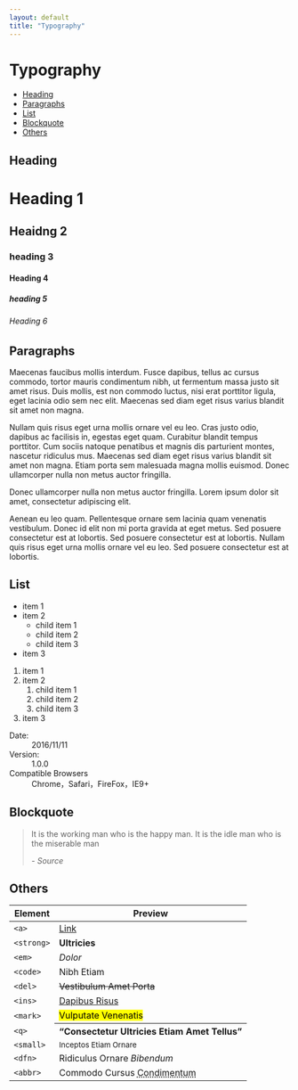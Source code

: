 ```yaml
---
layout: default
title: "Typography"
---
```


# Typography
- [Heading](#heading)
- [Paragraphs](#paragraphs)
- [List](#list)
- [Blockquote](#blockquote)
- [Others](#others)

## Heading
<div class="u-clearfix">
  <h1>Heading 1</h1>
  <h2>Heaidng 2</h2>
  <h3>heading 3</h3>
  <h4>Heading 4</h4>
  <h5>heading 5</h5>
  <h6>Heading 6</h6>
</div>

## Paragraphs
<p>
  Maecenas faucibus mollis interdum. Fusce dapibus, tellus ac cursus commodo,
  tortor mauris condimentum nibh, ut fermentum massa justo sit amet risus.
  Duis mollis, est non commodo luctus, nisi erat porttitor ligula, eget lacinia
  odio sem nec elit. Maecenas sed diam eget risus varius blandit sit amet non magna.
</p>
<p>
  Nullam quis risus eget urna mollis ornare vel eu leo. Cras justo odio,
  dapibus ac facilisis in, egestas eget quam. Curabitur blandit tempus
  porttitor. Cum sociis natoque penatibus et magnis dis parturient montes,
  nascetur ridiculus mus. Maecenas sed diam eget risus varius blandit sit amet
  non magna. Etiam porta sem malesuada magna mollis euismod. Donec ullamcorper
  nulla non metus auctor fringilla.
</p>
<p>
  Donec ullamcorper nulla non metus auctor fringilla. Lorem ipsum dolor sit amet, consectetur adipiscing elit.
</p>
<p>
  Aenean eu leo quam. Pellentesque ornare sem lacinia quam venenatis vestibulum.
  Donec id elit non mi porta gravida at eget metus. Sed posuere consectetur est
  at lobortis. Sed posuere consectetur est at lobortis. Nullam quis risus eget
  urna mollis ornare vel eu leo. Sed posuere consectetur est at lobortis.
</p>

## List
<div class="l-row">
  <div class="l-col-4@md">
    <ul>
      <li>item 1</li>
      <li>
        item 2
        <ul>
          <li>child item 1</li>
          <li>child item 2</li>
          <li>child item 3</li>
        </ul>
      </li>
      <li>item 3</li>
    </ul>
  </div>
  <div class="l-col-4@md">
    <ol>
      <li>item 1</li>
      <li>
        item 2
        <ol>
          <li>child item 1</li>
          <li>child item 2</li>
          <li>child item 3</li>
        </ol>
      </li>
      <li>item 3</li>
    </ol>
  </div>
  <div class="l-col-4@md">
    <dl>
      <dt>Date:</dt>
      <dd>2016/11/11</dd>
      <dt>Version:</dt>
      <dd>1.0.0</dd>
      <dt>Compatible Browsers</dt>
      <dd>Chrome，Safari，FireFox，IE9+</dd>
    </dl>
  </div>
</div>

## Blockquote
<blockquote>
  <p>It is the working man who is the happy man. It is the idle man who is the miserable man</p>
  <cite>- Source</cite>
</blockquote>

## Others
<table class="table table--bordered table--striped">
  <thead>
    <tr>
      <th>Element</th>
      <th>Preview</th>
    </tr>
  </thead>
  <tbody>
    <tr>
        <td><code>&lt;a&gt;</code></td>
        <td><a href="#">Link</a></td>
    </tr>
    <tr>
        <td><code>&lt;strong&gt;</code></td>
        <td><strong>Ultricies</strong></td>
    </tr>
    <tr>
        <td><code>&lt;em&gt;</code></td>
        <td><em>Dolor</em></td>
    </tr>
    <tr>
        <td><code>&lt;code&gt;</code></td>
        <td>Nibh Etiam</td>
    </tr>
    <tr>
        <td><code>&lt;del&gt;</code></td>
        <td><del>Vestibulum Amet Porta</del></td>
    </tr>
    <tr>
        <td><code>&lt;ins&gt;</code></td>
        <td><ins>Dapibus Risus</ins></td>
    </tr>
    <tr>
        <td><code>&lt;mark&gt;</code></td>
        <td><mark>Vulputate Venenatis</mark></td>
    </tr>
    <tr>
        <td><code>&lt;q&gt;</code></td>
        <th><q>Consectetur Ultricies Etiam Amet Tellus</q></th>
    </tr>
    <tr>
        <td><code>&lt;small&gt;</code></td>
        <td><small>Inceptos Etiam Ornare</small></td>
    </tr>
    <tr>
        <td><code>&lt;dfn&gt;</code></td>
        <td>Ridiculus Ornare <dfn title="Ornare Elit Vehicula">Bibendum</dfn></td>
    </tr>
    <tr>
        <td><code>&lt;abbr&gt;</code></td>
        <td>Commodo Cursus <abbr title="Ornare Elit Vehicula">Condimentum</abbr></td>
    </tr>
  </tbody>
</table>
